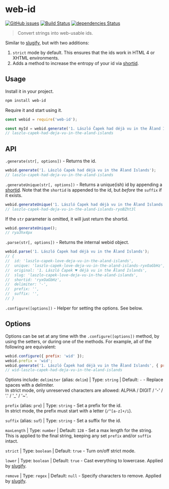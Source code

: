 # web-id
[![GitHub issues](https://img.shields.io/npm/v/web-id.svg)](https://www.npmjs.com/package/web-id) [![Build Status](https://travis-ci.org/sh0ji/web-id.svg?branch=master)](https://travis-ci.org/sh0ji/web-id) [![dependencies Status](https://david-dm.org/sh0ji/web-id/status.svg)](https://david-dm.org/sh0ji/web-id)
> Convert strings into web-usable ids.

Similar to [slugify](https://github.com/simov/slugify), but with two additions:
1. `strict` mode by default. This ensures that the ids work in HTML 4 or XHTML environments.
2. Adds a method to increase the entropy of your id via [shortid](https://github.com/dylang/shortid).

## Usage
Install it in your project.
```sh
npm install web-id
```
Require it and start using it.
```javascript
const webid = require('web-id');

const myId = webid.generate('1. László Čapek had déjà vu in the Åland Islands');
// laszlo-capek-had-deja-vu-in-the-aland-islands
```

## API
`.generate(str[, options])` - Returns the id.
```javascript
webid.generate('1. László Čapek had déjà vu in the Åland Islands');
// laszlo-capek-had-deja-vu-in-the-aland-islands
```

`.generateUnique(str[, options])` - Returns a unique(ish) id by appending a [shortid](https://github.com/dylang/shortid).
Note that the `shortid` is appended to the id, but _before_ the `suffix` if it exists.
```javascript
webid.generateUnique('1. László Čapek had déjà vu in the Åland Islands');
// laszlo-capek-had-deja-vu-in-the-aland-islands-ryoBZht3l
```
If the `str` parameter is omitted, it will just return the shortid.
```javascript
webid.generateUnique();
// rya3hx4px
```

`.parse(str[, options])` - Returns the internal webid object.
```javascript
webid.parse('1. László Čapek had déjà vu in the Åland Islands');
// {
// 	id: 'laszlo-capek-love-deja-vu-in-the-aland-islands',
// 	unique: 'laszlo-capek-love-deja-vu-in-the-aland-islands-ryxOaGbHz',
// 	original: '1. László Čapek ♥ déjà vu in the Åland Islands',
// 	slug: 'laszlo-capek-love-deja-vu-in-the-aland-islands',
// 	shortid: 'ryxOaGbHz',
// 	delimiter: '-',
// 	prefix: '',
// 	suffix: '',
// }
```

`.configure([options])` - Helper for setting the options. See below.


## Options
Options can be set at any time with the `.configure([options])` method, by using the setters, or during one of the methods. For example, all of the following are equivalent:
```javascript
webid.configure({ prefix: 'wid' });
webid.prefix = 'wid';
webid.generate('1. László Čapek had déjà vu in the Åland Islands', { prefix: 'wid' });
// wid-laszlo-capek-had-deja-vu-in-the-aland-islands
```

Options include:
`delimiter` (alias: `delim`) | Type: `string` | Default: `-` - Replace spaces with a delimiter.  
In strict mode, only unreserved characters are allowed: ALPHA / DIGIT / '-' / '.' / '\_' / '~'.

`prefix` (alias: `pre`) | Type: `string` - Set a prefix for the id.  
In strict mode, the prefix must start with a letter (`/^[a-z]+/i`).

`suffix` (alias: `suf`) | Type: `string` - Set a suffix for the id.

`maxLength` | Type: `number` | Default: `128` - Set a max length for the string.  
This is applied to the final string, keeping any set `prefix` and/or `suffix` intact.

`strict` | Type: `boolean` | Default: `true` - Turn on/off strict mode.

`lower` | Type: `boolean` | Default: `true` - Cast everything to lowercase.
Applied by [slugify](https://github.com/simov/slugify#options).

`remove` | Type: `regex` | Default: `null` - Specify characters to remove.
Applied by [slugify](https://github.com/simov/slugify#options).

